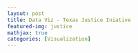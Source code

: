 ```yaml
---
layout: post
title: Data Viz - Texas Justice Iniative
featured-img: justice
mathjax: true
categories: [Visualization]
---
```


